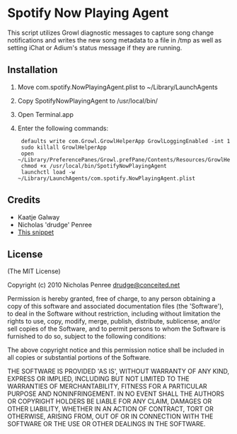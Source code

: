  Spotify Now Playing Agent
====================================

This script utilizes Growl diagnostic messages to capture song change notifications and writes the new song metadata to a file in /tmp as well as setting iChat or Adium's status message if they are running.

Installation
-------------

1. Move com.spotify.NowPlayingAgent.plist to ~/Library/LaunchAgents
2. Copy SpotifyNowPlayingAgent to /usr/local/bin/
3. Open Terminal.app
4. Enter the following commands:

        defaults write com.Growl.GrowlHelperApp GrowlLoggingEnabled -int 1
        sudo killall GrowlHelperApp
        open ~/Library/PreferencePanes/Growl.prefPane/Contents/Resources/GrowlHelperApp.app
        chmod +x /usr/local/bin/SpotifyNowPlayingAgent
        launchctl load -w ~/Library/LaunchAgents/com.spotify.NowPlayingAgent.plist

Credits
---------

* Kaatje Galway
* Nicholas 'drudge' Penree
* [This snippet](http://codesnippets.joyent.com/posts/show/1954)

License
---------

(The MIT License)

Copyright (c) 2010 Nicholas Penree <drudge@conceited.net>

Permission is hereby granted, free of charge, to any person obtaining a copy of this software and associated documentation files (the 'Software'), to deal in the Software without restriction, including without limitation the rights to use, copy, modify, merge, publish, distribute, sublicense, and/or sell copies of the Software, and to permit persons to whom the Software is furnished to do so, subject to the following conditions:

The above copyright notice and this permission notice shall be included in all copies or substantial portions of the Software.

THE SOFTWARE IS PROVIDED 'AS IS', WITHOUT WARRANTY OF ANY KIND, EXPRESS OR IMPLIED, INCLUDING BUT NOT LIMITED TO THE WARRANTIES OF MERCHANTABILITY, FITNESS FOR A PARTICULAR PURPOSE AND NONINFRINGEMENT. IN NO EVENT SHALL THE AUTHORS OR COPYRIGHT HOLDERS BE LIABLE FOR ANY CLAIM, DAMAGES OR OTHER LIABILITY, WHETHER IN AN ACTION OF CONTRACT, TORT OR OTHERWISE, ARISING FROM, OUT OF OR IN CONNECTION WITH THE SOFTWARE OR THE USE OR OTHER DEALINGS IN THE SOFTWARE.

	  